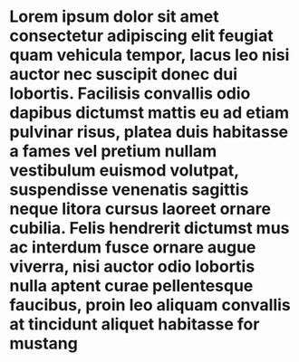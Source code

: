 # Lorem ipsum dolor sit amet consectetur adipiscing elit feugiat quam vehicula tempor, lacus leo nisi auctor nec suscipit donec dui lobortis. Facilisis convallis odio dapibus dictumst mattis eu ad etiam pulvinar risus, platea duis habitasse a fames vel pretium nullam vestibulum euismod volutpat, suspendisse venenatis sagittis neque litora cursus laoreet ornare cubilia. Felis hendrerit dictumst mus ac interdum fusce ornare augue viverra, nisi auctor odio lobortis nulla aptent curae pellentesque faucibus, proin leo aliquam convallis at tincidunt aliquet habitasse for mustang
